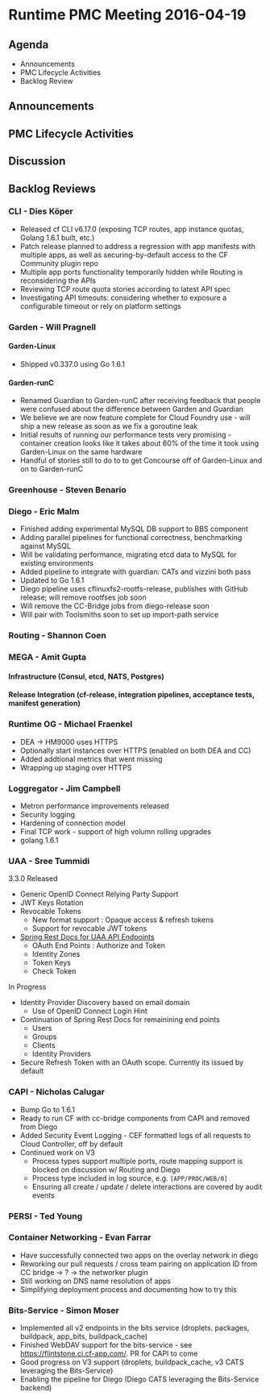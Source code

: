 # Runtime PMC Meeting 2016-04-19

## Agenda
* Announcements
* PMC Lifecycle Activities
* Backlog Review

## Announcements


## PMC Lifecycle Activities


## Discussion


## Backlog Reviews

### CLI - Dies Köper
- Released cf CLI v6.17.0 (exposing TCP routes, app instance quotas, Golang 1.6.1 built, etc.)
- Patch release planned to address a regression with app manifests with multiple apps, as well as securing-by-default access to the CF Community plugin repo
- Multiple app ports functionality temporarily hidden while Routing is reconsidering the APIs
- Reviewing TCP route quota stories according to latest API spec
- Investigating API timeouts: considering whether to exposure a configurable timeout or rely on platform settings

### Garden - Will Pragnell

#### Garden-Linux

- Shipped v0.337.0 using Go 1.6.1

#### Garden-runC

- Renamed Guardian to Garden-runC after receiving feedback that people were confused about the difference between Garden and Guardian
- We believe we are now feature complete for Cloud Foundry use - will ship a new release as soon as we fix a goroutine leak
- Initial results of running our performance tests very promising - container creation looks like it takes about 60% of the time it took using Garden-Linux on the same hardware
- Handful of stories still to do to to get Concourse off of Garden-Linux and on to Garden-runC

### Greenhouse - Steven Benario

### Diego - Eric Malm

- Finished adding experimental MySQL DB support to BBS component
- Adding parallel pipelines for functional correctness, benchmarking against MySQL
- Will be validating performance, migrating etcd data to MySQL for existing environments
- Added pipeline to integrate with guardian: CATs and vizzini both pass
- Updated to Go 1.6.1
- Diego pipeline uses cflinuxfs2-rootfs-release, publishes with GitHub release; will remove rootfses job soon
- Will remove the CC-Bridge jobs from diego-release soon
- Will pair with Toolsmiths soon to set up import-path service


### Routing - Shannon Coen

### MEGA - Amit Gupta

#### Infrastructure (Consul, etcd, NATS, Postgres)

#### Release Integration (cf-release, integration pipelines, acceptance tests, manifest generation)

### Runtime OG - Michael Fraenkel
- DEA -> HM9000 uses HTTPS
- Optionally start instances over HTTPS (enabled on both DEA and CC)
- Added addtional metrics that went missing
- Wrapping up staging over HTTPS

### Loggregator - Jim Campbell
- Metron performance improvements released
- Security logging
- Hardening of connection model
- Final TCP work - support of high volumn rolling upgrades
- golang 1.6.1

### UAA - Sree Tummidi

3.3.0 Released
- Generic OpenID Connect Relying Party Support
- JWT Keys Rotation
- Revocable Tokens  
  - New format support : Opaque access & refresh tokens
  - Support for revocable JWT tokens
- [Spring Rest Docs for UAA API Endpoints](http://docs.cloudfoundry.com/uaa/)
  - OAuth End Points : Authorize and Token
  - Identity Zones
  - Token Keys
  - Check Token

In Progress
- Identity Provider Discovery based on email domain
  - Use of OpenID Connect Login Hint
- Continuation of Spring Rest Docs for remainining end points
  - Users
  - Groups
  - Clients
  - Identity Providers
- Secure Refresh Token with an OAuth scope. Currently its issued by default


### CAPI - Nicholas Calugar
- Bump Go to 1.6.1
- Ready to run CF with cc-bridge components from CAPI and removed from Diego
- Added Security Event Logging - CEF formatted logs of all requests to Cloud Controller, off by default
- Continued work on V3
  - Process types support multiple ports, route mapping support is blocked on discussion w/ Routing and Diego
  - Process type included in log source, e.g. `[APP/PROC/WEB/0]`
  - Ensuring all create / update / delete interactions are covered by audit events

### PERSI - Ted Young

### Container Networking - Evan Farrar
- Have successfully connected two apps on the overlay network in diego
- Reworking our pull requests / cross team pairing on application ID from CC bridge -> ? -> the networker plugin
- Still working on DNS name resolution of apps
- Simplifying deployment process and documenting how to try this

### Bits-Service - Simon Moser

- Implemented all v2 endpoints in the bits service (droplets. packages, buildpack, app_bits, buildpack_cache)
- Finished WebDAV support for the bits-service - see https://flintstone.ci.cf-app.com/. PR for CAPI to come 
- Good progress on V3 support (droplets, buildpack_cache, v3 CATS leveraging the Bits-Service) 
- Enabling the pipeline for Diego (Diego CATS leveraging the Bits-Service backend)


